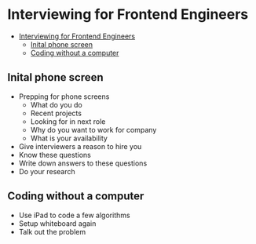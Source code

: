 # Interviewing for Frontend Engineers

- [Interviewing for Frontend Engineers](#interviewing-for-frontend-engineers)
  - [Inital phone screen](#inital-phone-screen)
  - [Coding without a computer](#coding-without-a-computer)


## Inital phone screen
- Prepping for phone screens
  - What do you do
  - Recent projects
  - Looking for in next role
  - Why do you want to work for company
  - What is your availability
- Give interviewers a reason to hire you
- Know these questions
- Write down answers to these questions
- Do your research

## Coding without a computer
- Use iPad to code a few algorithms
- Setup whiteboard again
- Talk out the problem

